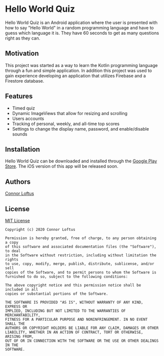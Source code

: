 # Hello World Quiz

Hello World Quiz is an Android application where the user is presented with how to say "Hello World" in a random programming language and have to guess which language it is. They have 60 seconds to get as many questions right as they can.

## Motivation

This project was started as a way to learn the Kotlin programming language through a fun and simple application. In addition this project was used to gain experience developing an application that utilizes Firebase and a Firestore database. 

## Features

* Timed quiz
* Dynamic ImageViews that allow for resizing and scrolling
* Users accounts
* Tracking of personal, weekly, and all-time top scores
* Settings to change the display name, password, and enable/disable sounds

## Installation

Hello World Quiz can be downloaded and installed through the [Google Play Store](https://play.google.com/store/apps/details?id=com.loftydevelopment.tank_mates). The iOS version of this app will be released soon.

## Authors

[Connor Loftus](https://github.com/connorlof)

## License

[MIT License](https://choosealicense.com/licenses/mit/)

	Copyright (c) 2020 Connor Loftus

	Permission is hereby granted, free of charge, to any person obtaining a copy
	of this software and associated documentation files (the "Software"), to deal
	in the Software without restriction, including without limitation the rights
	to use, copy, modify, merge, publish, distribute, sublicense, and/or sell
	copies of the Software, and to permit persons to whom the Software is
	furnished to do so, subject to the following conditions:

	The above copyright notice and this permission notice shall be included in all
	copies or substantial portions of the Software.

	THE SOFTWARE IS PROVIDED "AS IS", WITHOUT WARRANTY OF ANY KIND, EXPRESS OR
	IMPLIED, INCLUDING BUT NOT LIMITED TO THE WARRANTIES OF MERCHANTABILITY,
	FITNESS FOR A PARTICULAR PURPOSE AND NONINFRINGEMENT. IN NO EVENT SHALL THE
	AUTHORS OR COPYRIGHT HOLDERS BE LIABLE FOR ANY CLAIM, DAMAGES OR OTHER
	LIABILITY, WHETHER IN AN ACTION OF CONTRACT, TORT OR OTHERWISE, ARISING FROM,
	OUT OF OR IN CONNECTION WITH THE SOFTWARE OR THE USE OR OTHER DEALINGS IN THE
	SOFTWARE.

